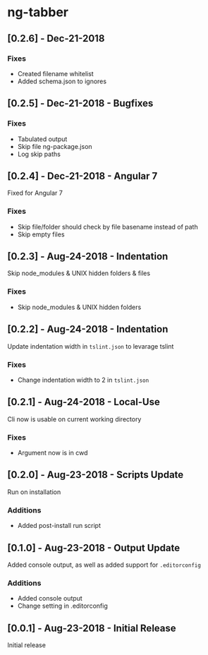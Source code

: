 # ng-tabber

## [0.2.6] - Dec-21-2018

### Fixes
- Created filename whitelist
- Added schema.json to ignores

## [0.2.5] - Dec-21-2018 - Bugfixes

### Fixes
- Tabulated output
- Skip file ng-package.json
- Log skip paths

## [0.2.4] - Dec-21-2018 - Angular 7

Fixed for Angular 7

### Fixes

- Skip file/folder should check by file basename instead of path
- Skip empty files

## [0.2.3] - Aug-24-2018 - Indentation

Skip node_modules & UNIX hidden folders & files

### Fixes

- Skip node_modules & UNIX hidden folders

## [0.2.2] - Aug-24-2018 - Indentation

Update indentation width in `tslint.json` to levarage tslint

### Fixes

- Change indentation width to 2 in `tslint.json`

## [0.2.1] - Aug-24-2018 - Local-Use

Cli now is usable on current working directory

### Fixes

- Argument now is in cwd

## [0.2.0] - Aug-23-2018 - Scripts Update

Run on installation

### Additions

- Added post-install run script

## [0.1.0] - Aug-23-2018 - Output Update

Added console output, as well as added support for `.editorconfig`

### Additions

- Added console output
- Change setting in .editorconfig

## [0.0.1] - Aug-23-2018 - Initial Release

Initial release

